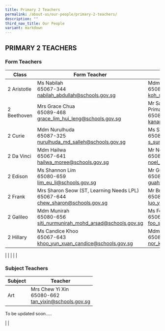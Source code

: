 ```yaml
---
title: Primary 2 Teachers
permalink: /about-us/our-people/primary-2-teachers/
description: ""
third_nav_title: Our People
variant: markdown
---
```

## PRIMARY 2 TEACHERS

### Form Teachers

| Class | Form Teacher | Form Teacher |
|---|---|---|
| 2 Aristotle |Ms Nabilah<br>65067-344<br>[nabilah\_abdullah@schools.gov.sg](mailto:nabilah\_abdullah@schools.gov.sg)| Mdm Koh Siew Bee<br>65087-261<br>[koh\_siew\_bee@schools.gov.sg](mailto:koh\_siew\_bee@schools.gov.sg)|
| 2 Beethoven | Mrs Grace Chua<br>65089-468<br>[grace\_lim\_hui\_leng@schools.gov.sg](mailto:grace\_lim\_hui\_leng@schools.gov.sg)| Mr Sathis Kumar (Year Head, Lower Primary)<br>65087-311<br>[kanapa\_sathis\_kumar@schools.gov.sg](mailto:kanapa\_sathis\_kumar@schools.gov.sg)|
| 2 Curie | Mdm Nurulhuda<br>65087-325<br>[nurulhuda\_md\_salleh@schools.gov.sg](mailto:nurulhuda\_md\_salleh@schools.gov.sg)|Ms Sumitha<br>65087-315<br>[s\_sumitha@schools.gov.sg](mailto:s\_sumitha@schools.gov.sg)|
| 2 Da Vinci |Mdm Hailwa<br>65067-641<br>[hailwa\_moree@schools.gov.sg](mailto:hailwa\_moree@schools.gov.sg)| Mr Noel Chan<br>65089-459<br>[noel\_chan\_tze\_sunn@schools.gov.sg](mailto:noel\_chan\_tze\_sunn@schools.gov.sg)|
| 2 Edison |Ms Shannon Lim<br>65080-659<br>[lim\_eu\_li@schools.gov.sg](mailto:lim\_eu\_li@schools.gov.sg)| Mr Guah <br>65087-314<br>[guah\_boon\_heng@schools.gov.sg](mailto:guah\_boon\_heng@schools.gov.sg)|
| 2 Frank |Mrs Sharon Seow (ST, Learning Needs LPL)<br>65067-644<br>[chew\_sharon@schools.gov.sg](mailto:chew\_sharon@schools.gov.sg)| Mr Bryon Luo<br>65089-457<br>[luo\_youde\_bryon@schools.gov.sg](mailto:luo\_youde\_bryon@schools.gov.sg)|
| 2 Galileo | Mdm Munirah<br>65080-656<br>[siti\_nurmunirah\_mohd\_arsad@schools.gov.sg](mailto:siti\_nurmunirah\_mohd\_arsad@schools.gov.sg)| Ms Foo Shi Rui (Level Head, Math)<br>65067-645<br>[foo\_shi\_rui@schools.gov.sg](mailto:foo\_shi\_rui@schools.gov.sg)|
| 2 Hillary | Ms Candice Khoo<br>65067-643<br>[khoo\_yun\_xuan\_candice@schools.gov.sg](mailto:khoo\_yun\_xuan\_candice@schools.gov.sg)| Mdm Karmila<br>65089-458<br>[nor\_karmila\_hamzah@schools.gov.sg](mailto:nor\_karmila\_hamzah@schools.gov.sg)|
|
| | | |

### Subject Teachers

| Subject | Teacher |
|---|---|
| Art | Mrs Chew Yi Xin<br>65080-662<br>[tan\_yixin@schools.gov.sg](mailto:tan\_yixin@schools.gov.sg) |

To be updated soon.....

| |